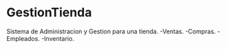 # GestionTienda
Sistema de Administracion y Gestion para una tienda.
-Ventas.
-Compras.
-Empleados.
-Inventario.
